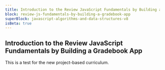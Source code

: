 ```yaml
---
title: Introduction to the Review JavaScript Fundamentals by Building a Gradebook App
block: review-js-fundamentals-by-building-a-gradebook-app
superBlock: javascript-algorithms-and-data-structures-v8
isBeta: true
---
```


## Introduction to the Review JavaScript Fundamentals by Building a Gradebook App

This is a test for the new project-based curriculum.

